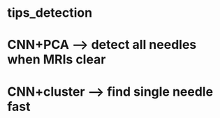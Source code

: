 # tips_detection

# CNN+PCA --> detect all needles when MRIs clear
# CNN+cluster --> find single needle fast